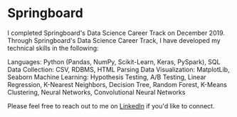 # Springboard
I completed Springboard's Data Science Career Track on December 2019. Through Springboard's Data Science Career Track, I have developed my technical skills in the following:

Languages: Python (Pandas, NumPy, Scikit-Learn, Keras, PySpark), SQL
Data Collection: CSV, RDBMS, HTML Parsing
Data Visualization: MatplotLib, Seaborn
Machine Learning: Hypothesis Testing, A/B Testing, Linear Regression, K-Nearest Neighbors, Decision Tree, Random Forest, K-Means Clustering, Neural Networks, Convolutional Neural Networks

Please feel free to reach out to me on <a href="http://www.linkedin.com/in/alden-chico">LinkedIn</a> if you'd like to connect.
